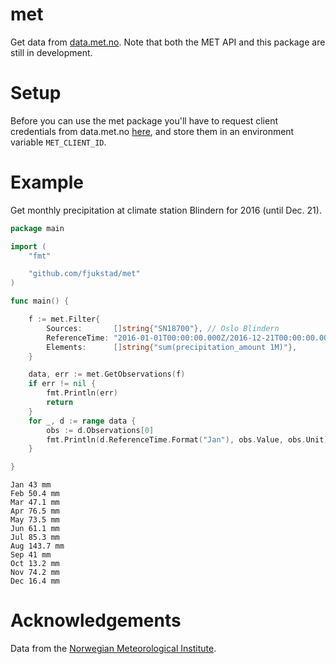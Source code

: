 # met
Get data from [data.met.no](http://data.met.no). Note that both the MET API and
this package are still in development. 

# Setup
Before you can use the met package you'll have to request client credentials
from data.met.no [here](https://data.met.no/auth/requestCredentials.html), and
store them in an environment variable `MET_CLIENT_ID`. 

# Example
Get monthly precipitation at climate station Blindern for 2016 (until Dec. 21).  

```go
package main

import (
	"fmt"

	"github.com/fjukstad/met"
)

func main() {

	f := met.Filter{
		Sources:       []string{"SN18700"}, // Oslo Blindern
		ReferenceTime: "2016-01-01T00:00:00.000Z/2016-12-21T00:00:00.000Z",
		Elements:      []string{"sum(precipitation_amount 1M)"},
	}

	data, err := met.GetObservations(f)
	if err != nil {
		fmt.Println(err)
        return
	}
	for _, d := range data {
		obs := d.Observations[0]
		fmt.Println(d.ReferenceTime.Format("Jan"), obs.Value, obs.Unit)
	}

}
```

```
Jan 43 mm
Feb 50.4 mm
Mar 47.1 mm
Apr 76.5 mm
May 73.5 mm
Jun 61.1 mm
Jul 85.3 mm
Aug 143.7 mm
Sep 41 mm
Oct 13.2 mm
Nov 74.2 mm
Dec 16.4 mm
```

# Acknowledgements 
Data from the [Norwegian Meteorological Institute](http://met.no). 
